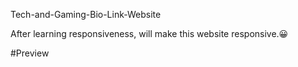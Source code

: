 Tech-and-Gaming-Bio-Link-Website

After learning responsiveness, will make this website responsive.😀

#Preview
